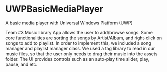 # UWPBasicMediaPlayer
 A basic media player with Universal Windows Platform (UWP)
 
 
Team #3 Music library App allows the user to add/browse songs. Some core functionalities are sorting the songs by Artist/Album, and right-click on songs to add to playlist. In order to implement this, we included a song manager and playlist manager class. We used a tag library to read in our music files, so that the user only needs to drag their music into the assets folder. The UI provides controls such as an auto-play time slider, play, pause, and etc.


